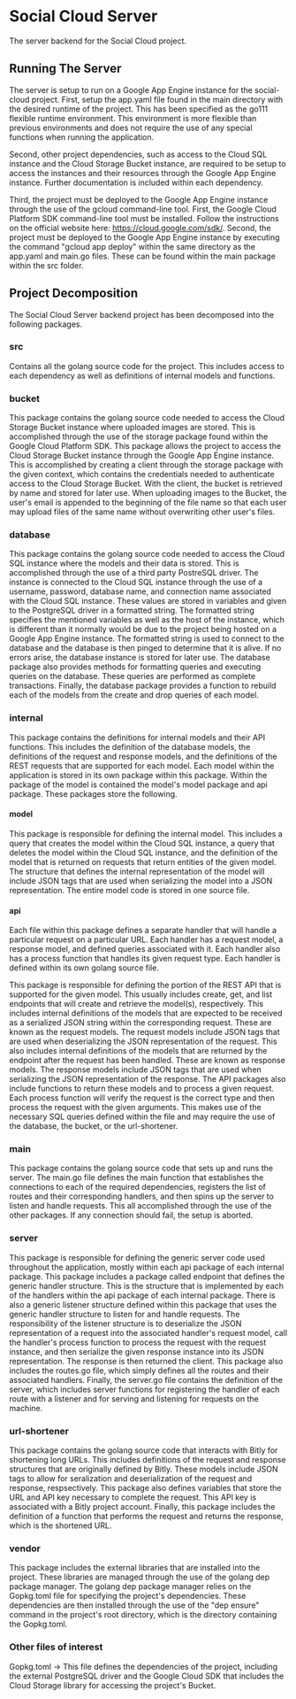 # Social Cloud Server

The server backend for the Social Cloud project.

## Running The Server

The server is setup to run on a Google App Engine instance for the social-cloud project.
First, setup the app.yaml file found in the main directory with the desired runtime of
the project. This has been specified as the go111 flexible runtime environment. This
environment is more flexible than previous environments and does not require the use of
any special functions when running the application.

Second, other project dependencies, such as access to the Cloud SQL instance and the Cloud
Storage Bucket instance, are required to be setup to access the instances and their resources
through the Google App Engine instance. Further documentation is included within each dependency.

Third, the project must be deployed to the Google App Engine instance through the use of the
gcloud command-line tool. First, the Google Cloud Platform SDK command-line tool must be installed.
Follow the instructions on the official website here: https://cloud.google.com/sdk/. Second, the
project must be deployed to the Google App Engine instance by executing the command
"gcloud app deploy" within the same directory as the app.yaml and main.go files. These can be
found within the main package within the src folder.

## Project Decomposition

The Social Cloud Server backend project has been decomposed into the following packages.

### src

Contains all the golang source code for the project. This includes access to each dependency
as well as definitions of internal models and functions.

### bucket

This package contains the golang source code needed to access the Cloud Storage Bucket instance
where uploaded images are stored. This is accomplished through the use of the storage package
found within the Google Cloud Platform SDK. This package allows the project to access the
Cloud Storage Bucket instance through the Google App Engine instance. This is accomplished by
creating a client through the storage package with the given context, which contains the credentials
needed to authenticate access to the Cloud Storage Bucket. With the client, the bucket is retrieved
by name and stored for later use. When uploading images to the Bucket, the user's email is appended
to the beginning of the file name so that each user may upload files of the same name without
overwriting other user's files.

### database

This package contains the golang source code needed to access the Cloud SQL instance where the
models and their data is stored. This is accomplished through the use of a third party PostreSQL
driver. The instance is connected to the Cloud SQL instance through the use of a username, password,
database name, and connection name associated with the Cloud SQL instance. These values are stored
in variables and given to the PostgreSQL driver in a formatted string. The formatted string specifies
the mentioned variables as well as the host of the instance, which is different than it normally
would be due to the project being hosted on a Google App Engine instance. The formatted string is
used to connect to the database and the database is then pinged to determine that it is alive. If
no errors arise, the database instance is stored for later use. The database package also provides
methods for formatting queries and executing queries on the database. These queries are performed
as complete transactions. Finally, the database package provides a function to rebuild each of the
models from the create and drop queries of each model.

### internal

This package contains the definitions for internal models and their API functions. This includes
the definition of the database models, the definitions of the request and response models, and
the definitions of the REST requests that are supported for each model. Each model within the
application is stored in its own package within this package. Within the package of the model
is contained the model's model package and api package. These packages store the following.

#### model

This package is responsible for defining the internal model. This includes a query that creates
the model within the Cloud SQL instance, a query that deletes the model within the Cloud SQL
instance, and the definition of the model that is returned on requests that return entities of
the given model. The structure that defines the internal representation of the model will include
JSON tags that are used when serializing the model into a JSON representation. The entire model
code is stored in one source file.


#### api

Each file within this package defines a separate handler that will handle a particular
request on a particular URL. Each handler has a request model, a response model, and
defined queries associated with it. Each handler also has a process function that handles
its given request type. Each handler is defined within its own golang source file.

This package is responsible for defining the portion of the REST API that is supported for
the given model. This usually includes create, get, and list endpoints that will create
and retrieve the model(s), respectively. This includes internal definitions of the models
that are expected to be received as a serialized JSON string within the corresponding request.
These are known as the request models. The request models include JSON tags that are used when
deserializing the JSON representation of the request. This also includes internal definitions
of the models that are returned by the endpoint after the request has been handled. These are
known as response models. The response models include JSON tags that are used when serializing
the JSON representation of the response. The API packages also include functions to return
these models and to process a given request. Each process function will verify the request is
the correct type and then process the request with the given arguments. This makes use of the
necessary SQL queries defined within the file and may require the use of the database, the
bucket, or the url-shortener.

### main

This package contains the golang source code that sets up and runs the server. The main.go
file defines the main function that establishes the connections to each of the required
dependencies, registers the list of routes and their corresponding handlers, and then spins
up the server to listen and handle requests. This all accomplished through the use of the
other packages. If any connection should fail, the setup is aborted.

### server

This package is responsible for defining the generic server code used throughout the application,
mostly within each api package of each internal package. This package includes a package called
endpoint that defines the generic handler structure. This is the structure that is implemented
by each of the handlers within the api package of each internal package. There is also a generic
listener structure defined within this package that uses the generic handler structure to listen
for and handle requests. The responsibility of the listener structure is to deserialize the JSON
representation of a request into the associated handler's request model, call the handler's process
function to process the request with the request instance, and then serialize the given response
instance into its JSON representation. The response is then returned the client. This package also
includes the routes.go file, which simply defines all the routes and their associated handlers.
Finally, the server.go file contains the definition of the server, which includes server functions
for registering the handler of each route with a listener and for serving and listening for requests
on the machine.

### url-shortener

This package contains the golang source code that interacts with Bitly for shortening long URLs.
This includes definitions of the request and response structures that are originally defined by
Bitly. These models include JSON tags to allow for seralization and deserialization of the request
and response, respsectively. This package also defines variables that store the URL and API key
necessary to complete the request. This API key is associated with a Bitly project account. Finally,
this package includes the definition of a function that performs the request and returns the response,
which is the shortened URL.

### vendor

This package includes the external libraries that are installed into the project. These libraries are
managed through the use of the golang dep package manager. The golang dep package manager relies on
the Gopkg.toml file for specifying the project's dependencies. These dependencies are then installed
through the use of the "dep ensure" command in the project's root directory, which is the directory
containing the Gopkg.toml.

### Other files of interest

Gopkg.toml
    -> This file defines the dependencies of the project, including the external PostgreSQL driver and
       the Google Cloud SDK that includes the Cloud Storage library for accessing the project's Bucket.
